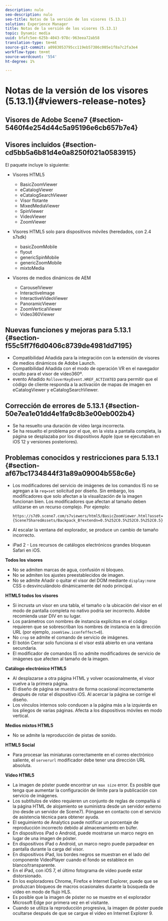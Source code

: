 ```yaml
---
description: nulo
seo-description: nulo
seo-title: Notas de la versión de los visores (5.13.1)
solution: Experience Manager
title: Notas de la versión de los visores (5.13.1)
topic: Dynamic media
uuid: bfafc5ee-625b-4043-978c-963eea72ab58
translation-type: tm+mt
source-git-commit: a0983053795cc119eb57386c005e1f8a7c2fa3e4
workflow-type: tm+mt
source-wordcount: '554'
ht-degree: 1%

---
```



# Notas de la versión de los visores (5.13.1){#viewers-release-notes}

## Visores de Adobe Scene7 {#section-5460f4e254d44c5a95196e6cb657b7e4}

## Visores incluidos {#section-cd5bb5a6b81d4e0a8250f021a0583915}

El paquete incluye lo siguiente:

* Visores HTML5

   * BasicZoomViewer
   * eCatalogViewer
   * eCatalogSearchViewer
   * Visor flotante
   * MixedMediaViewer
   * SpinViewer
   * VideoViewer
   * ZoomViewer

* Visores HTML5 solo para dispositivos móviles (heredados, con 2.4 s7sdk)

   * basicZoomMobile
   * flyout
   * genericSpinMobile
   * genericZoomMobile
   * mixtoMedia

* Visores de medios dinámicos de AEM

   * CarouselViewer
   * InteractiveImage
   * InteractiveVideoViewer
   * PanoramicViewer
   * ZoomVerticalViewer
   * Video360Viewer

## Nuevas funciones y mejoras para 5.13.1 {#section-f55c5ff7f6d0406c8739de4981dd7195}

* Compatibilidad Añadida para la integración con la extensión de visores de medios dinámicos de Adobe Launch.
* Compatibilidad Añadida con el modo de operación VR en el navegador oculto para el visor de vídeo360º.
* evento Añadido `RolloverKeyEvent.HREF_ACTIVATED` para permitir que el código de cliente responda a la activación de mapas de imagen en eCatalogViewer y eCatalogSearchViewer.

## Corrección de errores de 5.13.1 {#section-50e7ea1e01dd4e1fa9c8b3e00eb002b4}

* Se ha resuelto una duración de vídeo larga incorrecta.
* Se ha resuelto el problema por el que, en la vista a pantalla completa, la página se desplazaba por los dispositivos Apple (que se ejecutaban en iOS 12 y versiones posteriores).

## Problemas conocidos y restricciones para 5.13.1 {#section-af67bc1734844f31a89a09004b558c6e}

* Los modificadores del servicio de imágenes de los comandos IS no se agregan a la `req=set` solicitud por diseño. Sin embargo, los modificadores que solo afectan a la visualización de la imagen funcionan bien. Los modificadores que afectan al tamaño deben utilizarse en un recurso complejo. Por ejemplo:

   `https://s7d9.scene7.com/s7viewers/html5/BasicZoomViewer.html?asset= {Scene7SharedAssets/Backpack_B?extendn=0.5%252C0.5%252C0.5%252C0.5}`

* Al escalar la ventana del explorador, se produce un cambio de tamaño incorrecto.
* iPad 2 - Los recursos de catálogos electrónicos grandes bloquean Safari en iOS.

**Todos los visores**

* No se admiten marcas de agua, confusión ni bloqueo.
* No se admiten los ajustes preestablecidos de imagen.
* No se admite Añadir o quitar el visor del DOM mediante `display:none` CSS o desvinculándolo dinámicamente del nodo principal.

**HTML5 todos los visores**

* Si incrusta un visor en una tabla, el tamaño o la ubicación del visor en el modo de pantalla completa no nativo podría ser incorrecto. Adobe recomienda usar DIV en su lugar.
* Los parámetros con nombres de instancia explícitos en el código requieren que se sobrescriban los nombres de instancia en la dirección URL (por ejemplo, `zoomView.iconfeffect=0`).
* No `crop` se admite el comando de servicio de imágenes.
* El botón Cerrar solo funciona si el visor está abierto en una ventana secundaria.
* El modificador de comandos IS no admite modificadores de servicio de imágenes que afecten al tamaño de la imagen.

**Catálogo electrónico HTML5**

* Al desplazarse a otra página HTML y volver ocasionalmente, el visor vuelve a la primera página.
* El diseño de página se muestra de forma ocasional incorrectamente después de rotar el dispositivo iOS. Al acercar la página se corrige el diseño.
* Los vínculos internos solo conducen a la página más a la izquierda en los pliegos de varias páginas. Afecta a los dispositivos móviles en modo vertical.

**Medios mixtos HTML5**

* No se admite la reproducción de pistas de sonido.

**HTML5 Social**

* Para procesar las miniaturas correctamente en el correo electrónico saliente, el `serverurl` modificador debe tener una dirección URL absoluta.

**Vídeo HTML5**

* La imagen de póster puede encontrar un `max size` error. Es posible que tenga que aumentar la configuración de límite para la publicación con servicio de imágenes.
* Los subtítulos de vídeo requieren un conjunto de reglas de compañía si la página HTML de alojamiento se suministra desde un servidor externo (no desde un servidor de Scene7). Póngase en contacto con el servicio de asistencia técnica para obtener ayuda.
* El seguimiento de Analytics puede notificar un porcentaje de reproducción incorrecto debido al almacenamiento en búfer.
* En dispositivos iPad o Android, puede mostrarse un marco negro en lugar de una imagen de póster.
* En dispositivos iPad o Android, un marco negro puede parpadear en pantalla durante la carga del visor.
* En dispositivos iPad, los bordes negros se muestran en el lado del componente VideoPlayer cuando el fondo se establece en blanco/transparente.
* En el iPad, con iOS 7, el último fotograma de vídeo puede estar distorsionado.
* En los exploradores Chrome, Firefox e Internet Explorer, puede que se produzcan bloqueos de macros ocasionales durante la búsqueda de vídeo en modo de flujo HLS.
* Es posible que la imagen de póster no se muestre en el explorador Microsoft Edge por primera vez en el visitante.
* Cuando se utiliza la reproducción progresiva, la imagen de póster puede ocultarse después de que se cargue el vídeo en Internet Explorer 9.

